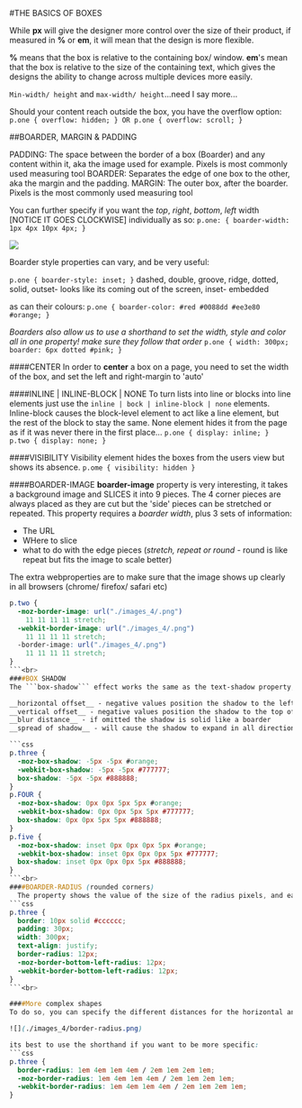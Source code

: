 #THE BASICS OF BOXES

While __px__ will give the designer more control over the size of their product, if measured in __%__ or __em__, it will mean that the design is more flexible.

__%__ means that the box is relative to the containing box/ window.
__em__'s mean that the box is relative to the size of the containing text, which gives the designs the ability to change across multiple devices more easily.

```Min-width/ height``` and ```max-width/ height```...need I say more...

Should your content reach outside the box, you have the overflow option:
```p.one { overflow: hidden; } OR p.one { overflow: scroll; }```

##BOARDER, MARGIN & PADDING

PADDING: The space between the border of a box (Boarder) and any content within it, aka the image used for example. Pixels is most commonly used measuring tool
BOARDER: Separates the edge of one box to the other, aka the margin and the padding.
MARGIN: The outer box, after the boarder. Pixels is the most commonly used measuring tool

You can further specify if you want the *top*, *right*, *bottom*, *left* width [NOTICE IT GOES CLOCKWISE] individually as so:
```p.one: { boarder-width: 1px 4px 10px 4px; }```

![](./images_4/css_boxes.png)

Boarder style properties can vary, and be very useful:

```p.one { boarder-style: inset; }```
dashed, double, groove, ridge, dotted, solid, outset- looks like its coming out of the screen, inset- embedded

as can their colours:
```p.one { boarder-color: #red #0088dd #ee3e80 #orange; }```

*Boarders also allow us to use a shorthand to set the width, style and color all in one property!*
*make sure they follow that order*
```p.one { width: 300px; boarder: 6px dotted #pink; }```

####CENTER
In order to __center__ a box on a page, you need to set the width of the box, and set the left and right-margin to 'auto'

####INLINE | INLINE-BLOCK | NONE
To turn lists into line or blocks into line elements just use the ```inline | bock | inline-block | none``` elements. Inline-block causes the block-level element to act like a line element, but the rest of the block to stay the same. None element hides it from the page as if it was never there in the first place...
```p.one { display: inline; } p.two { display: none; }```

####VISIBILITY
Visibility element hides the boxes from the users view but shows its absence. ```p.ome { visibility: hidden }```

####BOARDER-IMAGE
__boarder-image__ property is very interesting, it takes a background image and SLICES it into 9 pieces. The 4 corner pieces are always placed as they are cut but the 'side' pieces can be stretched or repeated.
This property requires a *boarder width*, plus 3 sets of information:

  * The URL
  * WHere to slice
  * what to do with the edge pieces (*stretch, repeat or round* - round is like repeat but fits the image to scale better)

The extra webproperties are to make sure that the image shows up clearly in all browsers (chrome/ firefox/ safari etc)

```css
p.two {
  -moz-border-image: url("./images_4/.png")
    11 11 11 11 stretch;
  -webkit-border-image: url("./images_4/.png")
    11 11 11 11 stretch;
  -border-image: url("./images_4/.png")
    11 11 11 11 stretch;
}
```<br>
####BOX SHADOW
The ```box-shadow``` effect works the same as the text-shadow property, which means you need to use at least 2 values as well as colour (so technically you can use 2/3/4). The potential shadow effects include:

__horizontal offset__ - negative values position the shadow to the left of the box
__vertical offset__ - negative values position the shadow to the top of the box
__blur distance__ - if omitted the shadow is solid like a boarder
__spread of shadow__ - will cause the shadow to expand in all directions (negative will make it contract)

```css
p.three {
  -moz-box-shadow: -5px -5px #orange;
  -webkit-box-shadow: -5px -5px #777777;
  box-shadow: -5px -5px #888888;
}
p.FOUR {
  -moz-box-shadow: 0px 0px 5px 5px #orange;
  -webkit-box-shadow: 0px 0px 5px 5px #777777;
  box-shadow: 0px 0px 5px 5px #888888;
}
p.five {
  -moz-box-shadow: inset 0px 0px 0px 5px #orange;
  -webkit-box-shadow: inset 0px 0px 0px 5px #777777;
  box-shadow: inset 0px 0px 0px 5px #888888;
}
```<br>
####BOARDER-RADIUS (rounded corners)
  The property shows the value of the size of the radius pixels, and each corner can be separate or rather have a separate value, of which you can use the shorthand of ```p.one { border-radius: 6px 15px 15px 6px; }```:
```css
p.three {
  border: 10px solid #cccccc;
  padding: 30px;
  width: 300px;
  text-align: justify;
  border-radius: 12px;
  -moz-border-bottom-left-radius: 12px;
  -webkit-border-bottom-left-radius: 12px;
}
```<br>

####More complex shapes
To do so, you can specify the different distances for the horizontal and the vertical parts of the rounded corners:

![](./images_4/border-radius.png)

its best to use the shorthand if you want to be more specific:
```css
p.three {
  border-radius: 1em 4em 1em 4em / 2em 1em 2em 1em;
  -moz-border-radius: 1em 4em 1em 4em / 2em 1em 2em 1em;
  -webkit-border-radius: 1em 4em 1em 4em / 2em 1em 2em 1em;
}
```













